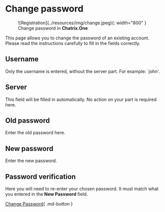 # Change password

<figure markdown>
    ![Registration](../resources/img/change.jpeg){: width="800" }
    <figcaption>Change password in <b>Chatrix.One</b></figcaption>
</figure>

This page allows you to change the password of an existing account. Please read the instructions carefully to fill in the fields correctly.

## Username

Only the username is entered, without the server part. For example: `john'.

## Server

This field will be filled in automatically. No action on your part is required here.

## Old password

Enter the old password here.

## New password

Enter the new password.

## Password verification

Here you will need to re-enter your chosen password. It must match what you entered in the **New Password** field.

[Change Password](https://chatrix.one:5280/register/change_password/){ .md-button }